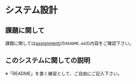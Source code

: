 # システム設計
## 課題に関して
課題に関しては[assignment/](./assignment/)の`README.md`の内容をご確認下さい。

## このシステムに関しての説明
※「README」を書く練習として、ご自由にご記入下さい。


